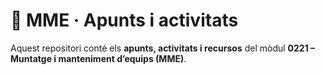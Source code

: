 # 📘 MME · Apunts i activitats

Aquest repositori conté els **apunts, activitats i recursos** del mòdul **0221 – Muntatge i manteniment d’equips (MME)**.
